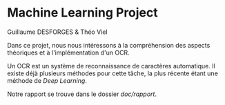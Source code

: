 # Machine Learning Project

Guillaume DESFORGES & Théo Viel

Dans ce projet, nous nous intéressons à la compréhension des aspects théoriques et à l'implémentation d'un OCR.

Un OCR est un système de reconnaissance de caractères automatique.
Il existe déjà plusieurs méthodes pour cette tâche, la plus récente étant une méthode de *Deep Learning*.

Notre rapport se trouve dans le dossier *doc/rapport*.
